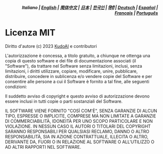 <div align="right">
<h5>Italiano | <a href="../../LICENSE.md">English</a> | <a href="../zh-cn/LICENSE.md">简体中文</a> | <a href="../ja/LICENSE.md">日本</a> | <a href="../koLICENSE.md">한국인</a> | <a href="../hi/LICENSE.md">हिंदी</a> | <a href="../de/LICENSE.md">Deutsch</a> | <a href="../es/LICENSE.md">Español</a> | <a href="../fr/LICENSE.md">Français</a> | <a href="../pt/LICENSE.md">Português</a></h5>
</div>

# Licenza MIT

Diritto d'autore (c) 2023 [KudoAI](https://github.com/kudoai) e contributori

L'autorizzazione è concessa, a titolo gratuito, a chiunque ne ottenga una copia di questo software e dei file di documentazione associati (il "Software"), da trattare nel Software senza limitazioni, inclusi, senza limitazioni, i diritti utilizzare, copiare, modificare, unire, pubblicare, distribuire, concedere in sublicenza e/o vendere copie del Software e per consentire alle persone a cui il Software è
fornito a tal fine, alle seguenti condizioni:

Il suddetto avviso di copyright e questo avviso di autorizzazione devono essere inclusi in tutti copie o parti sostanziali del Software.

IL SOFTWARE VIENE FORNITO "COSÌ COM'È", SENZA GARANZIE DI ALCUN TIPO, ESPRESSE O IMPLICITE, COMPRESE MA NON LIMITATE A GARANZIE DI COMMERCIABILITÀ, IDONEITÀ PER UNO SCOPO PARTICOLARE E NON VIOLAZIONE. IN NESSUN CASO IL AUTORI O TITOLARI DEL COPYRIGHT SARANNO RESPONSABILI PER QUALSIASI RECLAMO, DANNO O ALTRO RESPONSABILITÀ, SIA IN AZIONE CONTRATTUALE, ILLECITA O ALTRO, DERIVANTE DA, FUORI O IN RELAZIONE AL SOFTWARE O ALL'UTILIZZO O AD ALTRI RAPPORTI NEL SOFTWARE.
